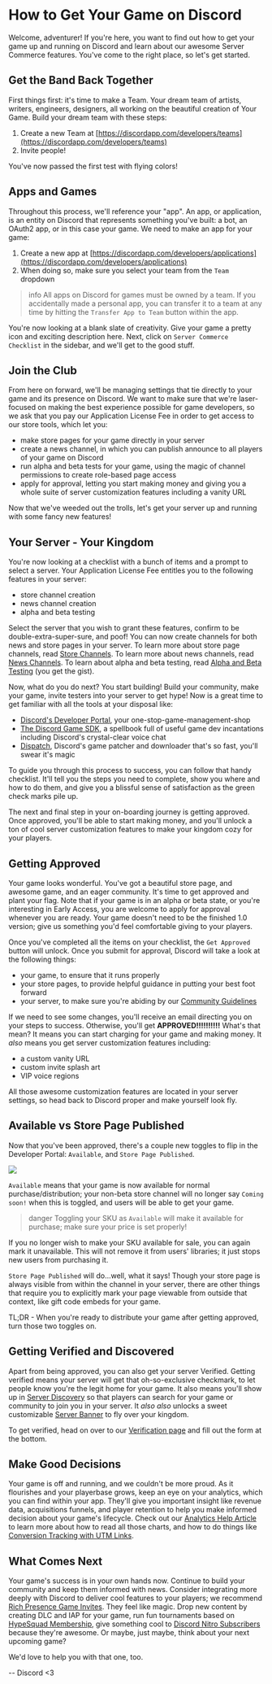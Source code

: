 # How to Get Your Game on Discord

Welcome, adventurer! If you're here, you want to find out how to get your game up and running on Discord and learn about our awesome Server Commerce features. You've come to the right place, so let's get started.

## Get the Band Back Together

First things first: it's time to make a Team. Your dream team of artists, writers, engineers, designers, all working on the beautiful creation of Your Game. Build your dream team with these steps:

1. Create a new Team at [https://discordapp.com/developers/teams](https://discordapp.com/developers/teams)
2. Invite people!

You've now passed the first test with flying colors!

## Apps and Games

Throughout this process, we'll reference your "app". An app, or application, is an entity on Discord that represents something you've built: a bot, an OAuth2 app, or in this case your game. We need to make an app for your game:

1. Create a new app at [https://discordapp.com/developers/applications](https://discordapp.com/developers/applications)
2. When doing so, make sure you select your team from the `Team` dropdown

> info
> All apps on Discord for games must be owned by a team. If you accidentally made a personal app, you can transfer it to a team at any time by hitting the `Transfer App to Team` button within the app.

You're now looking at a blank slate of creativity. Give your game a pretty icon and exciting description here. Next, click on `Server Commerce Checklist` in the sidebar, and we'll get to the good stuff.

## Join the Club

From here on forward, we'll be managing settings that tie directly to your game and its presence on Discord. We want to make sure that we're laser-focused on making the best experience possible for game developers, so we ask that you pay our Application License Fee in order to get access to our store tools, which let you:

- make store pages for your game directly in your server
- create a news channel, in which you can publish announce to all players of your game on Discord
- run alpha and beta tests for your game, using the magic of channel permissions to create role-based page access
- apply for approval, letting you start making money and giving you a whole suite of server customization features including a vanity URL

Now that we've weeded out the trolls, let's get your server up and running with some fancy new features!

## Your Server - Your Kingdom

You're now looking at a checklist with a bunch of items and a prompt to select a server. Your Application License Fee entitles you to the following features in your server:

- store channel creation
- news channel creation
- alpha and beta testing

Select the server that you wish to grant these features, confirm to be double-extra-super-sure, and poof! You can now create channels for both news and store pages in your server. To learn more about store page channels, read [Store Channels](#DOCS_GAME_AND_SERVER_MANAGEMENT_SPECIAL_CHANNELS/store-channels). To learn more about news channels, read [News Channels](#DOCS_GAME_AND_SERVER_MANAGEMENT_SPECIAL_CHANNELS/news-channels). To learn about alpha and beta testing, read [Alpha and Beta Testing](#DOCS_GAME_AND_SERVER_MANAGEMENT_ALPHA_AND_BETA_TESTING/)
(you get the gist).

Now, what do you do next? You start building! Build your community, make your game, invite testers into your server to get hype! Now is a great time to get familiar with all the tools at your disposal like:

- [Discord's Developer Portal](https://discordapp.com/developers/applications), your one-stop-game-management-shop
- [The Discord Game SDK](#DOCS_GAME_SDK_SDK_STARTER_GUIDE/), a spellbook full of useful game dev incantations including Discord's crystal-clear voice chat
- [Dispatch](#DOCS_DISPATCH_DISPATCH_AND_YOU/), Discord's game patcher and downloader that's so fast, you'll swear it's magic

To guide you through this process to success, you can follow that handy checklist. It'll tell you the steps you need to complete, show you where and how to do them, and give you a blissful sense of satisfaction as the green check marks pile up.

The next and final step in your on-boarding journey is getting approved. Once approved, you'll be able to start making money, and you'll unlock a ton of cool server customization features to make your kingdom cozy for your players.

## Getting Approved

Your game looks wonderful. You've got a beautiful store page, and awesome game, and an eager community. It's time to get approved and plant your flag. Note that if your game is in an alpha or beta state, or you're interesting in Early Access, you are welcome to apply for approval whenever you are ready. Your game doesn't need to be the finished 1.0 version; give us something you'd feel comfortable giving to your players.

Once you've completed all the items on your checklist, the `Get Approved` button will unlock. Once you submit for approval, Discord will take a look at the following things:

- your game, to ensure that it runs properly
- your store pages, to provide helpful guidance in putting your best foot forward
- your server, to make sure you're abiding by our [Community Guidelines](https://discordapp.com/guidelines)

If we need to see some changes, you'll receive an email directing you on your steps to success. Otherwise, you'll get **APPROVED!!!!!!!!!!** What's that mean? It means you can start charging for your game and making money. It _also_ means you get server customization features including:

- a custom vanity URL
- custom invite splash art
- VIP voice regions

All those awesome customization features are located in your server settings, so head back to Discord proper and make yourself look fly.

## Available vs Store Page Published

Now that you've been approved, there's a couple new toggles to flip in the Developer Portal: `Available`, and `Store Page Published`.

![](available-published.PNG)

`Available` means that your game is now available for normal purchase/distribution; your non-beta store channel will no longer say `Coming soon!` when this is toggled, and users will be able to get your game.

> danger
> Toggling your SKU as `Available` will make it available for purchase; make sure your price is set properly!

If you no longer wish to make your SKU available for sale, you can again mark it unavailable. This will not remove it from users' libraries; it just stops new users from purchasing it.

`Store Page Published` will do...well, what it says! Though your store page is always visible from within the channel in your server, there are other things that require you to explicitly mark your page viewable from outside that context, like gift code embeds for your game.

TL;DR - When you're ready to distribute your game after getting approved, turn those two toggles on.

## Getting Verified and Discovered

Apart from being approved, you can also get your server Verified. Getting verified means your server will get that oh-so-exclusive checkmark, to let people know you're the legit home for your game. It also means you'll show up in [Server Discovery](https://support.discordapp.com/hc/en-us/articles/360023968311-Server-Discovery) so that players can search for your game or community to join you in your server. It _also also_ unlocks a sweet customizable [Server Banner](#DOCS_GAME_AND_SERVER_MANAGEMENT_VANITY_PERKS/server-banner-background) to fly over your kingdom.

To get verified, head on over to our [Verification page](https://discordapp.com/verification) and fill out the form at the bottom.

## Make Good Decisions

Your game is off and running, and we couldn't be more proud. As it flourishes and your playerbase grows, keep an eye on your analytics, which you can find within your app. They'll give you important insight like revenue data, acquisitions funnels, and player retention to help you make informed decision about your game's lifecycle. Check out our [Analytics Help Article](https://support-dev.discordapp.com/hc/en-us/articles/360024852152) to learn more about how to read all those charts, and how to do things like [Conversion Tracking with UTM Links](https://support-dev.discordapp.com/hc/en-us/articles/360025153051-How-to-track-conversions-with-UTM-links).

## What Comes Next

Your game's success is in your own hands now. Continue to build your community and keep them informed with news. Consider integrating more deeply with Discord to deliver cool features to your players; we recommend [Rich Presence Game Invites](#DOCS_GAME_SDK_ACTIVITIES/). They feel like magic. Drop new content by creating DLC and IAP for your game, run fun tournaments based on [HypeSquad Membership](#DOCS_GAME_SDK_USERS/current-user-has-flag), give something cool to [Discord Nitro Subscribers](#DOCS_GAME_SDK_USERS/get-current-user-premium-status) because they're awesome. Or maybe, just maybe, think about your next upcoming game?

We'd love to help you with that one, too.

-- Discord <3
